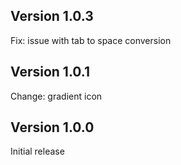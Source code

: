## Version 1.0.3

Fix: issue with tab to space conversion

## Version 1.0.1

Change: gradient icon

## Version 1.0.0

Initial release
